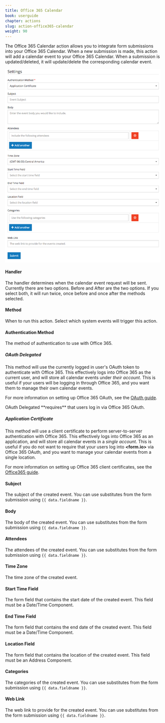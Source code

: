 ```yaml
---
title: Office 365 Calendar
book: userguide
chapter: actions
slug: action-office365-calendar
weight: 90
---
```

The Office 365 Calendar action allows you to integrate form submissions into your Office 365 Calendar. When a new submission is made, this action will add a calendar event to your Office 365 Calendar. When a submission is updated/deleted, it will update/delete the corresponding calendar event.

![](/assets/img/action-office365-calendar.png)

#### Handler

The handler determines when the calendar event request will be sent. Currently there are two options. Before and After are the two options. If you select both, it will run twice, once before and once after the methods selected.

#### Method

When to run this action. Select which system events will trigger this action.

#### Authentication Method

The method of authentication to use with Office 365.

##### OAuth Delegated

This method will use the currently logged in user's OAuth token to authenticate with Office 365. This effectively logs into Office 365 as the current user, and will store all calendar events under *their account*. This is useful if your users will be logging in through Office 365, and you want them to manage their own calendar events.

For more information on setting up Office 365 OAuth, see the [OAuth guide](/developer/integrations/oauth/).

<p class="note" markdown="1">OAuth Delegated **requires** that users log in via Office 365 OAuth.</p>

##### Application Certificate

This method will use a client certificate to perform server-to-server authentication with Office 365. This effectively logs into Office 365 as an application, and will store all calendar events in a *single account*. This is useful if you do not want to require that your users log into **&lt;<span class="text-primary">form</span>.<span class="text-secondary">io</span>&gt;** via Office 365 OAuth, and you want to manage your calendar events from a single location.

For more information on setting up Office 365 client certificates, see the [Office365 guide](/developer/integrations/office365/).

#### Subject

The subject of the created event. You can use substitutes from the form submission using `{{ data.fieldname }}`.

#### Body

The body of the created event. You can use substitutes from the form submission using `{{ data.fieldname }}`.

#### Attendees

The attendees of the created event. You can use substitutes from the form submission using `{{ data.fieldname }}`.

#### Time Zone

The time zone of the created event.

#### Start Time Field

The form field that contains the start date of the created event. This field must be a Date/Time Component.

#### End Time Field

The form field that contains the end date of the created event. This field must be a Date/Time Component.

#### Location Field

The form field that contains the location of the created event. This field must be an Address Component.

#### Categories

The categories of the created event. You can use substitutes from the form submission using `{{ data.fieldname }}`.

#### Web Link

The web link to provide for the created event. You can use substitutes from the form submission using `{{ data.fieldname }}`.
